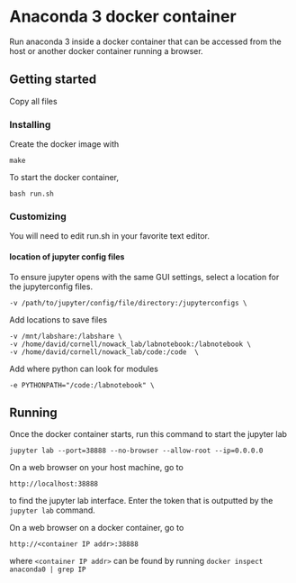 # Anaconda 3 docker container

Run anaconda 3 inside a docker container that 
can be accessed from the host or another docker 
container running a browser.

## Getting started
Copy all files

### Installing
Create the docker image with 
```
make
```

To start the docker container,
```
bash run.sh
```

### Customizing
You will need to edit run.sh in your favorite text editor.

#### location of jupyter config files
To ensure jupyter opens with the same GUI settings, select
a location for the jupyterconfig files.
```
-v /path/to/jupyter/config/file/directory:/jupyterconfigs \
```

Add locations to save files
```
-v /mnt/labshare:/labshare \
-v /home/david/cornell/nowack_lab/labnotebook:/labnotebook \
-v /home/david/cornell/nowack_lab/code:/code  \
```

Add where python can look for modules
```
-e PYTHONPATH="/code:/labnotebook" \
```

## Running
Once the docker container starts, run this command 
to start the jupyter lab 
```
jupyter lab --port=38888 --no-browser --allow-root --ip=0.0.0.0
```

On a web browser on your host machine, go to
```
http://localhost:38888
```
to find the jupyter lab interface.  Enter the token that is outputted
by the ```jupyter lab``` command.

On a web browser on a docker container, go to
```
http://<container IP addr>:38888
```
where ```<container IP addr>``` can be found by running
```docker inspect anaconda0 | grep IP```
